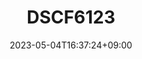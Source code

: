 ---
title: "DSCF6123"
date: 2023-05-04T16:37:24+09:00
tags: ["japan", "mountains", "hakone", "owakudani", "vehicles", "trees", "natural_scenery", "sky"]
location: "大涌谷 (Ōwakudani)"
imageUrl: "https://files.yfxu.net/DSCF6123_39a1ec54701f2edce9fae24dccd475f0.jpg"
width: 4310
height: 2870
---